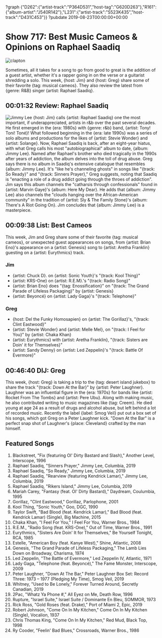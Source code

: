 ?graph {"D262":{"artist-track":"P364D531","host-tag":"G620D263"},"R161":{"album-artist":"J540R142"},"L231":{"artist-track":"S523K435","host-track":"D431C453"}}
?pubdate 2019-08-23T00:00:00+00:00

# Show 717: Best Music Cameos & Opinions on Raphael Saadiq
![clapton](https://sound-images.s3.amazonaws.com/images/2019/clapton_beatles.jpg)

Sometimes, all it takes for a song to go from good to great is the addition of a guest artist, whether it's a rapper going in on the verse or a guitarist shredding a solo. This week, {host: Jim} and {host: Greg} share some of their favorite {tag: musical cameos}. They also review the latest from {genre: R&B} singer {artist: Raphael Saadiq}.


## 00:01:32 Review: Raphael Saadiq
![Jimmy Lee](https://s3.amazonaws.com/sound-images/images/2019/JimmyLee.jpg)
{host: Jim} calls {artist: Raphael Saadiq} one the most important, if underappreciated, artists in r&b over the past several decades. He first emerged in the {era: 1980s} with {genre: r&b} band, {artist: Tony! Toni! Toné}! What followed beginning in the {era: late 1990s} was a series of solo albums and productions for the likes of {artist: Stevie Wonder} and {artist: Solange}. Now, Raphael Saadiq is back, after an eight-year hiatus, with what Greg calls his most "autobiographical" album to date, {album: Jimmy Lee}. Named after Raphael's brother who died tragically in the 1990s after years of addiction, the album delves into the toll of drug abuse.  Greg says there is no album in Saadiq's extensive catalogue that resembles {album: Jimmy Lee}. It's "like he's channeling ghosts" in songs like "{track: So Ready}" and "{track: Sinners Prayer}," Greg suggests, noting that Saadiq is "enacting a role of a drug addict going through the throes of addiction".  Jim says this album channels the "catharsis through confessionals" found in {artist: Marvin Gaye}'s {album: Here My Dear}. He adds that {album: Jimmy Lee} also channels the "clouds hanging over the African-American community" in the tradition of {artist: Sly & The Family Stone}'s {album: There's A Riot Going On}. Jim concludes that {album: Jimmy Lee} is a masterpiece.

## 00:09:38 List: Best Cameos
This week, Jim and Greg share some of their favorite {tag: musical cameos}, or unexpected guest appearances on songs, from {artist: Brian Eno}'s appearance on a {artist: Genesis} song to {artist: Aretha Franklin} guesting on a {artist: Eurythmics} track.

### Jim
- {artist: Chuck D}. on {artist: Sonic Youth}'s "{track: Kool Thing}"
- {artist: KRS-One} on {artist: R.E.M}.'s "{track: Radio Song}"
- {artist: Brian Eno} does "{tag: Enossification}" on "{track: The Grand Parade of Lifeless Packaging}" by {artist: Genesis}
- {artist: Beyoncé} on {artist: Lady Gaga}'s "{track: Telephone}"

### Greg
- {host: Del the Funky Homosapien} on {artist: The Gorillaz}'s, "{track: Clint Eastwood}"
- {artist: Stevie Wonder} and {artist: Melle Mel}, on "{track: I Feel for You}" by {artist: Chaka Khan}
- {artist: Eurythmics} with {artist: Aretha Franklin}, "{track: Sisters are Doin' it for Themselves}"
- {artist: Sandy Denny} on {artist: Led Zeppelin}'s "{track: Battle Of Evermore}"

## 00:46:40 DIJ: Greg
This week, {host: Greg} is taking a trip to the {tag: desert island jukebox} to share the track "{track: Down At the Bar}" by {artist: Peter Laughner}. Laughner was an influential figure in the {era: 1970s} for bands like {artist: Rocket From The Tombs} and {artist: Pere Ubu}. Along with making music, he also contributed writing to music magazines like {tag: Creem}. He died young at age 24 as a result of drugs and alcohol abuse, but left behind a lot of recorded music. Recently the label {label: Smog Veil} put out a box set of his songs, which got Greg on a Peter Laughner kick. "Down At the Bar" is a perfect snap shot of Laughner's {place: Cleveland} crafted by the man himself.


## Featured Songs
1. Blackstreet, "Fix (featuring Ol' Dirty Bastard and Slash)," Another Level, Interscope, 1996
1. Raphael Saadiq, "Sinners Prayer," Jimmy Lee, Columbia, 2019
1. Raphael Saadiq, "So Ready," Jimmy Lee, Columbia, 2019
1. Raphael Saadiq, "Rearview (featuring Kendrick Lamar)," Jimmy Lee, Columbia, 2019
1. Raphael Saadiq, "Rikers Island," Jimmy Lee, Columbia, 2019
1. Mariah Carey, "Fantasy (feat. Ol' Dirty Bastard)," Daydream, Coulumbia, 1995
1. Gorillaz, "Clint Eastwood," Gorillaz, Parlophone, 2001
1. Kool Thing, "Sonic Youth," Goo, DGC, 1990
1. Taylor Swift, "Bad Blood (feat. Kendrick Lamar)," Bad Blood (feat. Kendrick Lamar) (Single), Big Machine, 2015
1. Chaka Khan, "I Feel For You," I Feel For You, Warner Bros., 1984
1. R.E.M., "Radio Song (feat. KRS-One)," Out of Time, Warner Bros., 1991
1. Eurythmics, "Sisters Are Doin' It for Themselves," Be Yourself Tonight, RCA, 1985
1. Estelle, "American Boy (feat. Kanye West)," Shine, Atlantic, 2008
1. Genesis, "The Grand Parade of Lifeless Packaging," The Lamb Lies Down on Broadway, Charisma, 1974
1. Led Zeppelin, "The Battle of Evermore," Led Zeppelin IV, Atlantic, 1971
1. Lady Gaga, "Telephone (feat. Beyoncé)," The Fame Monster, Interscope, 2009
1. Peter Laughner, "Down At The Bar," Peter Laughner Box Set: Record Three: 1973 – 1977 (Pledging My Time), Smog Veil, 2019
1. Whitney, "Used to Be Lonely," Forever Turned Around, Secretly Canadian, 2019
1. 2Pac, "Whatz Ya Phone #," All Eyez on Me, Death Row, 1996
1. Rupture, "Israel Suite," Israel Suite / Dominante En Bleu, SOMMOR, 1973
1. Rick Ross, "Gold Roses (feat. Drake)," Port of Miami 2, Epic, 2019
1. Robert Johnson, "Come On In My Kitchen," Come On In My Kitchen (Single), Vocalion, 1937
1. Chris Thomas King, "Come On In My Kitchen," Red Mud, Black Top, 1998
1. Ry Cooder, "Feelin' Bad Blues," Crossroads, Warner Bros., 1986
